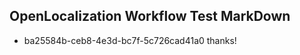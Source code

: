 ## OpenLocalization Workflow Test MarkDown
* ba25584b-ceb8-4e3d-bc7f-5c726cad41a0 thanks!

<!--HONumber=Jul16_HO4-->


